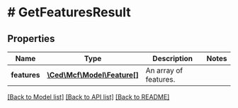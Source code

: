 # # GetFeaturesResult

## Properties

Name | Type | Description | Notes
------------ | ------------- | ------------- | -------------
**features** | [**\Ced\Mcf\Model\Feature[]**](Feature.md) | An array of features. |

[[Back to Model list]](../../README.md#models) [[Back to API list]](../../README.md#endpoints) [[Back to README]](../../README.md)
